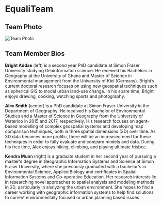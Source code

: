 # EqualiTeam

## Team Photo
![Team Photo](../images/team.png)

## Team Member Bios

**Bright Addae** (left) is a second year PhD candidate at Simon Fraser University studying Geoinformation science. He received his Bachelors in Geography at the University of Ghana and Master of Science in Environmental management from the University of Kiel (Germany). Bright’s current doctoral research focuses on using new geospatial techniques such as spherical GIS to model urban land-use change. In his spare time, Bright enjoys drawing, cooking, watching sports and photography.

**Alex Smith** (center) is a PhD candidate at Simon Fraser University in the Department of Geography. He received his Bachelor of Environmental Studies and a Master of Science in Geography from the University of Waterloo in 2015 and 2017, respectively. His research focuses on agent-based modelling of complex geospatial systems and developing map comparison techniques, both in three spatial dimensions (3D) over time. As 3D data becomes more prolific, there will be an increased need for these techniques in order to fully evaluate and compare models and data. During his free time, Alex enjoys hiking, climbing, and playing ultimate frisbee.

**Kendra Munn** (right) is a graduate student in her second year of pursuing a master's degree in Geographic Information Systems and Science at Simon Fraser University, where she previously graduated with a bachelor's in Environmental Science, Applied Biology and certificates in Spatial Information Systems and Co-operative Education. Her research interests lie in researching novel approaches to spatial analysis and modeling methods in 3D, particularly in analyzing the urban environment. She hopes to find a career working with geographic information systems to help find solutions to current environmentally focused or urban planning based issues.
